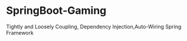 # SpringBoot-Gaming
Tightly and Loosely Coupling, Dependency Injection,Auto-Wiring Spring Framework
